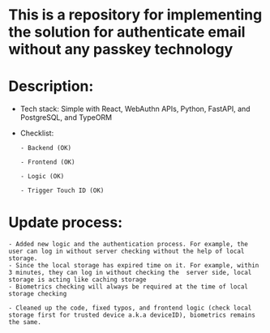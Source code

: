 # This is a repository for implementing the solution for authenticate email without any passkey technology
# Description:
- Tech stack: Simple with React, WebAuthn APIs, Python, FastAPI, and PostgreSQL, and TypeORM
- Checklist:
  
      - Backend (OK)
  
      - Frontend (OK)
  
      - Logic (OK)
  
      - Trigger Touch ID (OK)

# Update process:  

    - Added new logic and the authentication process. For example, the user can log in without server checking without the help of local storage. 
    - Since the local storage has expired time on it. For example, within 3 minutes, they can log in without checking the  server side, local storage is acting like caching storage
    - Biometrics checking will always be required at the time of local storage checking

    - Cleaned up the code, fixed typos, and frontend logic (check local storage first for trusted device a.k.a deviceID), biometrics remains the same.
